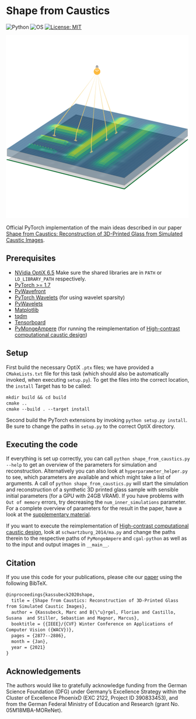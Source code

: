 # Shape from Caustics


![Python](https://img.shields.io/static/v1?label=Python&message=3.7%20%7C%203.8&color=success&logo=Python)&nbsp;![OS](https://img.shields.io/static/v1?label=OS&message=Windows%20%7C%20Linux&color=success&logo=Windows)&nbsp;[![License: MIT](https://img.shields.io/badge/License-MIT-success.svg)](https://opensource.org/licenses/MIT)

<img src="img/schematic.png" alt="Schematic" width="500"/>

Official PyTorch implementation of the main ideas described in our paper [Shape from Caustics: Reconstruction of 3D-Printed Glass from Simulated Caustic Images](https://graphics.tu-bs.de/publications/kassubeck2020shape).

## Prerequisites


- [NVidia OptiX 6.5](https://developer.nvidia.com/designworks/optix/downloads/legacy) Make sure the shared libraries are in `PATH` or `LD_LIBRARY_PATH` respectively.
- [PyTorch >= 1.7](https://pytorch.org/)
- [PyWavefront](https://pypi.org/project/PyWavefront/)
- [PyTorch Wavelets](https://github.com/fbcotter/pytorch_wavelets) (for using wavelet sparsity)
- [PyWavelets](https://pywavelets.readthedocs.io/en/latest/install.html)
- [Matplotlib](https://matplotlib.org/stable/users/installing.html#installing-an-official-release)
- [tqdm](https://github.com/tqdm/tqdm)
- [Tensorboard](https://www.tensorflow.org/tensorboard)
- [PyMongeAmpere](https://github.com/mrgt/PyMongeAmpere) (for running the reimplementation of [High-contrast computational caustic design](https://dl.acm.org/doi/10.1145/2601097.2601200))

## Setup

First build the necessary OptiX `.ptx` files; we have provided a `CMakeLists.txt` file for this task (which should also be automatically invoked, when executing `setup.py`). 
To get the files into the correct location, the `install` Target has to be called:

```
mkdir build && cd build
cmake ..
cmake --build . --target install
```

Second build the PyTorch extensions by invoking `python setup.py install`. Be sure to change the paths in `setup.py` to the correct OptiX directory.

## Executing the code

If everything is set up correctly, you can call `python shape_from_caustics.py --help` to get an overview of the parameters for simulation and reconstruction. 
Alternatively you can also look at `hyperparameter_helper.py` to see, which parameters are available and which might take a list of arguments.
A call of `python shape_from_caustics.py` will start the simulation and reconstruction of a synthetic 3D printed glass sample with sensible initial parameters (for a GPU with 24GB VRAM).
If you have problems with `Out of memory` errors, try decreasing the `num_inner_simulations` parameter.
For a complete overview of parameters for the result in the paper, have a look at the [supplementary material](https://openaccess.thecvf.com/content/WACV2021/supplemental/Kassubeck_Shape_From_Caustics_WACV_2021_supplemental.pdf).

If you want to execute the reimplementation of [High-contrast computational caustic design](https://dl.acm.org/doi/10.1145/2601097.2601200), look at `schwartzburg_2014/ma.py` and change the paths therein to the respective paths of `PyMongeAmpere` and `cgal-python` as well as to the input and output images in `__main__`.
## Citation

If you use this code for your publications, please cite our [paper](https://graphics.tu-bs.de/publications/kassubeck2020shape) using the following BibTeX.

```
@inproceedings{kassubeck2020shape,
  title = {Shape from Caustics: Reconstruction of 3D-Printed Glass from Simulated Caustic Images},
  author = {Kassubeck, Marc and B{\"u}rgel, Florian and Castillo, Susana  and Stiller, Sebastian and Magnor, Marcus},
  booktitle = {{IEEE}/{CVF} Winter Conference on Applications of Computer Vision ({WACV})},
  pages = {2877--2886},
  month = {Jan},
  year = {2021}
}
```

## Acknowledgements

The authors would like to gratefully acknowledge funding from the German Science Foundation (DFG) under Germany’s Excellence Strategy within the Cluster of Excellence PhoenixD (EXC 2122, Project ID 390833453), and from the German Federal Ministry of Education and Research (grant No. 05M18MBA-MOReNet).